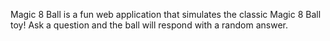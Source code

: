 Magic 8 Ball is a fun web application that simulates the classic Magic 8 Ball toy! Ask a question and the ball will respond with a random answer.
